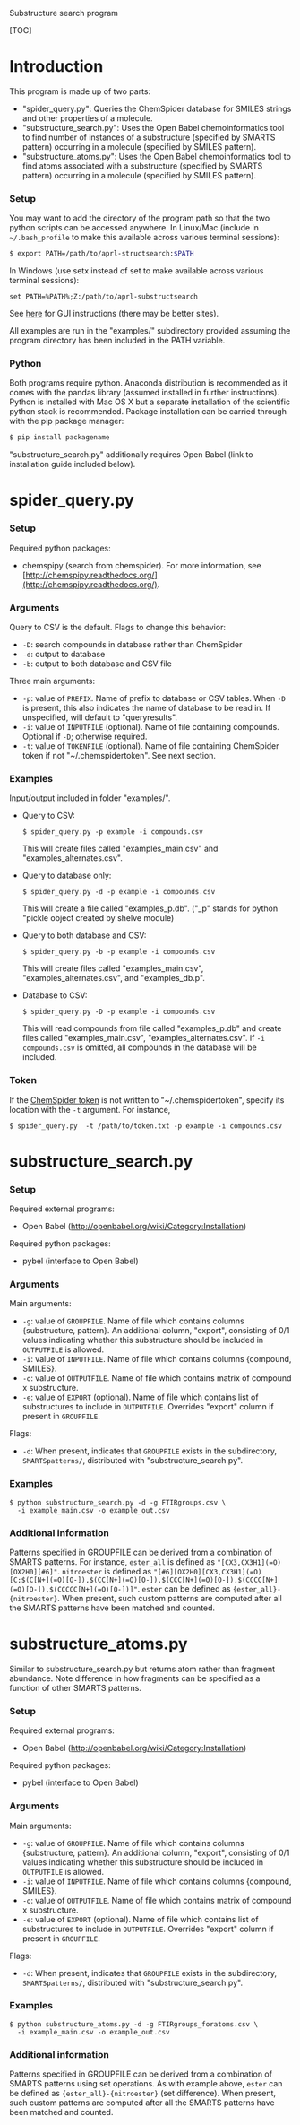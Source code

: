 Substructure search program

[TOC]

Introduction
===

This program is made up of two parts:

* "spider_query.py": Queries the ChemSpider database for SMILES strings and other properties of a molecule.
* "substructure\_search.py": Uses the Open Babel chemoinformatics tool to find number of instances of a substructure (specified by SMARTS pattern) occurring in a molecule (specified by SMILES pattern).
* "substructure\_atoms.py": Uses the Open Babel chemoinformatics tool to find atoms associated with a substructure (specified by SMARTS pattern) occurring in a molecule (specified by SMILES pattern).

### Setup

You may want to add the directory of the program path so that the two python scripts can be accessed anywhere. In Linux/Mac (include in `~/.bash_profile` to make this available across various terminal sessions):

```sh
$ export PATH=/path/to/aprl-structsearch:$PATH
```

In Windows (use setx instead of set to make available across various terminal sessions):

```dos
set PATH=%PATH%;Z:/path/to/aprl-substructsearch
```
See [here](http://www.computerhope.com/issues/ch000549.htm) for GUI instructions (there may be better sites).

All examples are run in the "examples/" subdirectory provided assuming the program directory has been included in the PATH variable.

### Python

Both programs require python. Anaconda distribution is recommended as it comes with the pandas library (assumed installed in further instructions). Python is installed with Mac OS X but a separate installation of the scientific python stack is recommended. Package installation can be carried through with the pip package manager:

```sh
$ pip install packagename
```

"substructure_search.py" additionally requires Open Babel (link to installation guide included below).

spider_query.py
===

### Setup

Required python packages:

* chemspipy (search from chemspider). For more information, see [http://chemspipy.readthedocs.org/](http://chemspipy.readthedocs.org/).

### Arguments

Query to CSV is the default. Flags to change this behavior:

* `-D`: search compounds in database rather than ChemSpider
* `-d`: output to database
* `-b`: output to both database and CSV file

Three main arguments:

* `-p`: value of `PREFIX`. Name of prefix to database or CSV tables. When `-D` is present, this also indicates the name of database to be read in. If unspecified, will default to "queryresults".
* `-i`: value of `INPUTFILE` (optional). Name of file containing compounds. Optional if `-D`; otherwise required.
* `-t`: value of `TOKENFILE` (optional). Name of file containing ChemSpider token if not "~/.chemspidertoken". See next section.

### Examples

Input/output included in folder "examples/".

* Query to CSV:

    ```
    $ spider_query.py -p example -i compounds.csv
	```

    This will create files called "examples\_main.csv" and "examples\_alternates.csv".

* Query to database only:

    ```
    $ spider_query.py -d -p example -i compounds.csv
	```

    This will create a file called "examples\_p.db".  ("_p" stands for python "pickle object created by shelve module)

* Query to both database and CSV:

    ```
    $ spider_query.py -b -p example -i compounds.csv
	```

    This will create files called "examples\_main.csv", "examples\_alternates.csv", and "examples\_db.p".

* Database to CSV:

    ```
    $ spider_query.py -D -p example -i compounds.csv
	```

    This will read compounds from file called "examples\_p.db" and create files called "examples\_main.csv", "examples\_alternates.csv". if `-i compounds.csv` is omitted, all compounds in the database will be included.

### Token

If the [ChemSpider token](http://chemspipy.readthedocs.org/en/latest/guide/intro.html#obtaining-a-security-token) is not written to "~/.chemspidertoken", specify its location with the `-t` argument. For instance,

```
$ spider_query.py  -t /path/to/token.txt -p example -i compounds.csv
```

substructure_search.py
===

### Setup

Required external programs:

* Open Babel (http://openbabel.org/wiki/Category:Installation)

Required python packages:

* pybel (interface to Open Babel)

### Arguments

Main arguments:

* `-g`: value of `GROUPFILE`. Name of file which contains columns {substructure, pattern}. An additional column, "export", consisting of 0/1 values indicating whether this substructure should be included in `OUTPUTFILE` is allowed.
* `-i`: value of `INPUTFILE`. Name of file which contains columns {compound, SMILES}.
* `-o`: value of `OUTPUTFILE`. Name of file which contains matrix of compound x substructure.
* `-e`: value of `EXPORT` (optional). Name of file which contains list of substructures to include in `OUTPUTFILE`. Overrides "export" column if present in `GROUPFILE`.

Flags:

* `-d`: When present, indicates that `GROUPFILE` exists in the subdirectory, `SMARTSpatterns/`, distributed with "substructure_search.py".

### Examples

```
$ python substructure_search.py -d -g FTIRgroups.csv \
  -i example_main.csv -o example_out.csv
```

### Additional information

Patterns specified in GROUPFILE can be derived from a combination of SMARTS patterns. For instance, `ester_all` is defined as `"[CX3,CX3H1](=O)[OX2H0][#6]"`. `nitroester` is defined as `"[#6][OX2H0][CX3,CX3H1](=O)[C;$(C[N+](=O)[O-]),$(CC[N+](=O)[O-]),$(CCC[N+](=O)[O-]),$(CCCC[N+](=O)[O-]),$(CCCCC[N+](=O)[O-])]"`. `ester` can be defined as `{ester_all}-{nitroester}`. When present, such custom patterns are computed after all the SMARTS patterns have been matched and counted. 

substructure_atoms.py
===

Similar to substructure\_search.py but returns atom rather than fragment abundance. Note difference in how fragments can be specified as a function of other SMARTS patterns.

### Setup

Required external programs:

* Open Babel (http://openbabel.org/wiki/Category:Installation)

Required python packages:

* pybel (interface to Open Babel)

### Arguments

Main arguments:

* `-g`: value of `GROUPFILE`. Name of file which contains columns {substructure, pattern}. An additional column, "export", consisting of 0/1 values indicating whether this substructure should be included in `OUTPUTFILE` is allowed.
* `-i`: value of `INPUTFILE`. Name of file which contains columns {compound, SMILES}.
* `-o`: value of `OUTPUTFILE`. Name of file which contains matrix of compound x substructure.
* `-e`: value of `EXPORT` (optional). Name of file which contains list of substructures to include in `OUTPUTFILE`. Overrides "export" column if present in `GROUPFILE`.

Flags:

* `-d`: When present, indicates that `GROUPFILE` exists in the subdirectory, `SMARTSpatterns/`, distributed with "substructure_search.py".

### Examples

```
$ python substructure_atoms.py -d -g FTIRgroups_foratoms.csv \
  -i example_main.csv -o example_out.csv
```

### Additional information

Patterns specified in GROUPFILE can be derived from a combination of SMARTS patterns using set operations. As with example above, `ester` can be defined as `{ester_all}-{nitroester}` (set difference). When present, such custom patterns are computed after all the SMARTS patterns have been matched and counted. 


